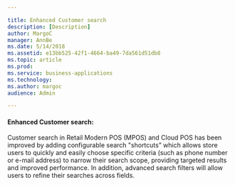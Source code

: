 ```yaml
---

title: Enhanced Customer search 
description: [Description]
author: MargoC
manager: AnnBe
ms.date: 5/14/2018
ms.assetid: e13bb525-42f1-4664-ba49-7da561d51db8
ms.topic: article
ms.prod: 
ms.service: business-applications
ms.technology: 
ms.author: margoc
audience: Admin

---
```

#### Enhanced Customer search:

Customer search in Retail Modern POS (MPOS) and Cloud POS has been improved by
adding configurable search "shortcuts” which allows store users to quickly and
easily choose specific criteria (such as phone number or e-mail address) to
narrow their search scope, providing targeted results and improved performance.
In addition, advanced search filters will allow users to refine their searches
across fields.
